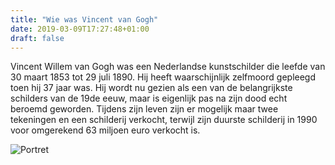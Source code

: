 ```yaml
---
title: "Wie was Vincent van Gogh"
date: 2019-03-09T17:27:48+01:00
draft: false
---
```


Vincent Willem van Gogh was een Nederlandse kunstschilder die leefde van 30 maart 1853 tot 29 juli 1890. Hij heeft waarschijnlijk zelfmoord gepleegd toen hij 37 jaar was. Hij wordt nu gezien als een van de belangrijkste schilders van de 19de eeuw, maar is eigenlijk pas na zijn dood echt beroemd geworden. Tijdens zijn leven zijn er mogelijk maar twee tekeningen en een schilderij verkocht, terwijl zijn duurste schilderij in 1990 voor omgerekend 63 miljoen euro verkocht is. 

![Portret](/Wie.jpg)